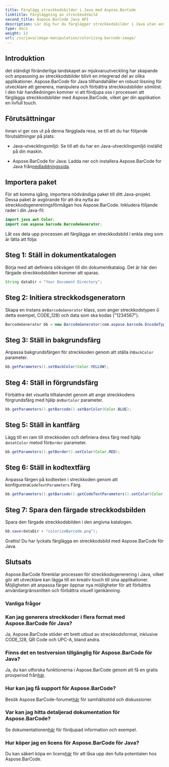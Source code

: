 ```yaml
---
title: Färglägg streckkodsbilder i Java med Aspose.BarCode
linktitle: Färgläggning av streckkodsbild
second_title: Aspose.BarCode Java API
description: Lär dig hur du färglägger streckkodsbilder i Java utan ansträngning med Aspose.BarCode. Följ vår steg-för-steg-guide för levande och visuellt tilltalande resultat.
type: docs
weight: 13
url: /sv/java/image-manipulation/colorizing-barcode-image/
---
```


## Introduktion

det ständigt föränderliga landskapet av mjukvaruutveckling har skapande och anpassning av streckkodsbilder blivit en integrerad del av olika applikationer. Aspose.BarCode för Java tillhandahåller en robust lösning för utvecklare att generera, manipulera och förbättra streckkodsbilder sömlöst. I den här handledningen kommer vi att fördjupa oss i processen att färglägga streckkodsbilder med Aspose.BarCode, vilket ger din applikation en livfull touch.

## Förutsättningar

Innan vi ger oss ut på denna färgglada resa, se till att du har följande förutsättningar på plats:

- Java-utvecklingsmiljö: Se till att du har en Java-utvecklingsmiljö inställd på din maskin.

-  Aspose.BarCode for Java: Ladda ner och installera Aspose.BarCode for Java från[nedladdningssida](https://releases.aspose.com/barcode/java/).

## Importera paket

För att komma igång, importera nödvändiga paket till ditt Java-projekt. Dessa paket är avgörande för att dra nytta av streckkodsgenereringsförmågan hos Aspose.BarCode. Inkludera följande rader i din Java-fil:

```java
import java.awt.Color;
import com.aspose.barcode.BarcodeGenerator;
```

Låt oss dela upp processen att färglägga en streckkodsbild i enkla steg som är lätta att följa:

## Steg 1: Ställ in dokumentkatalogen

Börja med att definiera sökvägen till din dokumentkatalog. Det är här den färgade streckkodsbilden kommer att sparas.

```java
String dataDir = "Your Document Directory";
```

## Steg 2: Initiera streckkodsgeneratorn

 Skapa en instans av`BarcodeGenerator` klass, som anger streckkodstypen (i detta exempel, CODE_128) och data som ska kodas ("1234567").

```java
BarcodeGenerator bb = new BarcodeGenerator(com.aspose.barcode.EncodeTypes.CODE_128, "1234567");
```

## Steg 3: Ställ in bakgrundsfärg

 Anpassa bakgrundsfärgen för streckkoden genom att ställa in`BackColor` parameter.

```java
bb.getParameters().setBackColor(Color.YELLOW);
```

## Steg 4: Ställ in förgrundsfärg

 Förbättra det visuella tilltalandet genom att ange streckkodens förgrundsfärg med hjälp av`BarColor` parameter.

```java
bb.getParameters().getBarcode().setBarColor(Color.BLUE);
```

## Steg 5: Ställ in kantfärg

 Lägg till en ram till streckkoden och definiera dess färg med hjälp av`setColor` metod för`Border` parameter.

```java
bb.getParameters().getBorder().setColor(Color.RED);
```

## Steg 6: Ställ in kodtextfärg

 Anpassa färgen på kodtexten i streckkoden genom att konfigurera`CodeTextParameters` Färg.

```java
bb.getParameters().getBarcode().getCodeTextParameters().setColor(Color.RED);
```

## Steg 7: Spara den färgade streckkodsbilden

Spara den färgade streckkodsbilden i den angivna katalogen.

```java
bb.save(dataDir + "colorizeBarcode.png");
```

Grattis! Du har lyckats färglägga en streckkodsbild med Aspose.BarCode för Java.

## Slutsats

Aspose.BarCode förenklar processen för streckkodsgenerering i Java, vilket gör att utvecklare kan lägga till en kreativ touch till sina applikationer. Möjligheten att anpassa färger öppnar nya möjligheter för att förbättra användargränssnitten och förbättra visuell igenkänning.

### Vanliga frågor

### Kan jag generera streckkoder i flera format med Aspose.BarCode för Java?
Ja, Aspose.BarCode stöder ett brett utbud av streckkodsformat, inklusive CODE_128, QR Code och UPC-A, bland andra.

### Finns det en testversion tillgänglig för Aspose.BarCode för Java?
 Ja, du kan utforska funktionerna i Aspose.BarCode genom att få en gratis provperiod från[här](https://releases.aspose.com/).

### Hur kan jag få support för Aspose.BarCode?
 Besök Aspose.BarCode-forumet[här](https://forum.aspose.com/c/barcode/13) för samhällsstöd och diskussioner.

### Var kan jag hitta detaljerad dokumentation för Aspose.BarCode?
 Se dokumentationen[här](https://reference.aspose.com/barcode/java/) för fördjupad information och exempel.

### Hur köper jag en licens för Aspose.BarCode för Java?
 Du kan säkert köpa en licens[här](https://purchase.aspose.com/buy) för att låsa upp den fulla potentialen hos Aspose.BarCode.
